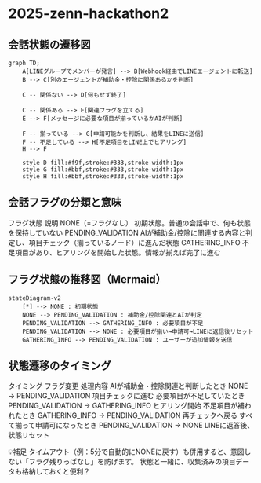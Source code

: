# 2025-zenn-hackathon2

## 会話状態の遷移図
```mermaid
graph TD;
    A[LINEグループでメンバーが発言] --> B[Webhook経由でLINEエージェントに転送]
    B --> C[別のエージェントが補助金・控除に関係あるかを判断]
    
    C -- 関係ない --> D[何もせず終了]

    C -- 関係ある --> E[関連フラグを立てる]
    E --> F[メッセージに必要な項目が揃っているかAIが判断]
    
    F -- 揃っている --> G[申請可能かを判断し、結果をLINEに送信]
    F -- 不足している --> H[不足項目をLINE上でヒアリング]
    H --> F

    style D fill:#f9f,stroke:#333,stroke-width:1px
    style G fill:#bbf,stroke:#333,stroke-width:1px
    style H fill:#bbf,stroke:#333,stroke-width:1px

```

## 会話フラグの分類と意味
フラグ状態	説明
NONE（=フラグなし）	初期状態。普通の会話中で、何も状態を保持していない
PENDING_VALIDATION	AIが補助金/控除に関連する内容と判定し、項目チェック（揃っているノード）に進んだ状態
GATHERING_INFO	不足項目があり、ヒアリングを開始した状態。情報が揃えば完了に進む

## フラグ状態の推移図（Mermaid）
```mermaid
stateDiagram-v2
    [*] --> NONE : 初期状態
    NONE --> PENDING_VALIDATION : 補助金/控除関連とAIが判定
    PENDING_VALIDATION --> GATHERING_INFO : 必要項目が不足
    PENDING_VALIDATION --> NONE : 必要項目が揃い→申請可→LINEに返信後リセット
    GATHERING_INFO --> PENDING_VALIDATION : ユーザーが追加情報を送信
```
## 状態遷移のタイミング
タイミング	フラグ変更	処理内容
AIが補助金・控除関連と判断したとき	NONE → PENDING_VALIDATION	項目チェックに進む
必要項目が不足していたとき	PENDING_VALIDATION → GATHERING_INFO	ヒアリング開始
不足項目が補われたとき	GATHERING_INFO → PENDING_VALIDATION	再チェックへ戻る
すべて揃って申請可になったとき	PENDING_VALIDATION → NONE	LINEに返答後、状態リセット

💡補足
タイムアウト（例：5分で自動的にNONEに戻す）も併用すると、意図しない「フラグ残りっぱなし」を防げます。
状態と一緒に、収集済みの項目データも格納しておくと便利？
